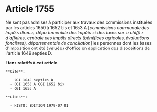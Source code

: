 # Article 1755

Ne sont pas admises à participer aux travaux des commissions instituées par les articles 1650 à 1652 bis et 1653 A
[*commissions communale des impôts directs, départementale des impôts et des taxes sur le chiffre d'affaires, centrale des
impôts directs (bénéfices agricoles, évaluations foncières), départementale de conciliation*] les personnes dont les bases
d'imposition ont été évaluées d'office en application des dispositions de l'article 1649 septies D.

**Liens relatifs à cet article**

	**Cite**:

	  - CGI 1649 septies D
	  - CGI 1650 A CGI 1652 bis
	  - CGI 1653 A

	**Liens**:

	  - HISTO: EDITION 1979-07-01
